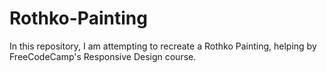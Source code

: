 # Rothko-Painting
In this repository, I am attempting to recreate a Rothko Painting, helping by FreeCodeCamp's Responsive Design course.
